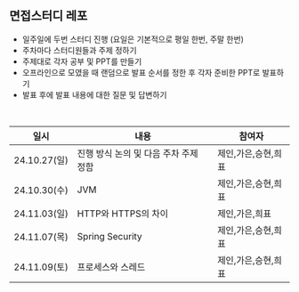 ## 면접스터디 레포
- 일주일에 두번 스터디 진행 (요일은 기본적으로 평일 한번, 주말 한번)
- 주차마다 스터디원들과 주제 정하기
- 주제대로 각자 공부 및 PPT를 만들기
- 오프라인으로 모였을 때 랜덤으로 발표 순서를 정한 후 각자 준비한 PPT로 발표하기
- 발표 후에 발표 내용에 대한 질문 및 답변하기

<br>

| 일시 | 내용 | 참여자 |
| --- | --- | --- |
| 24.10.27(일) | 진행 방식 논의 및 다음 주차 주제 정함 | 제인,가은,승현,희표 |
| 24.10.30(수)| JVM | 제인,가은,승현,희표 |
| 24.11.03(일) | HTTP와 HTTPS의 차이 | 제인,가은,희표  |
| 24.11.07(목) | Spring Security | 제인,가은,승현,희표  |
| 24.11.09(토) | 프로세스와 스레드 | 제인,가은,승현,희표  |
